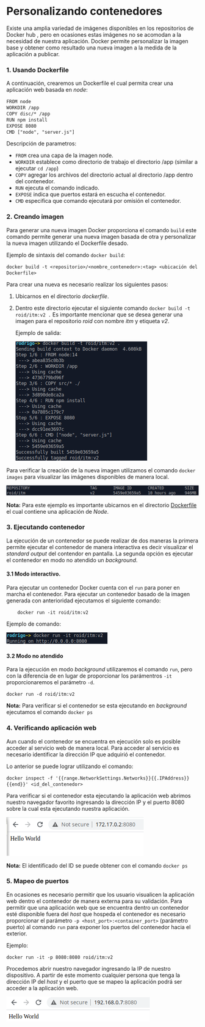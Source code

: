 # Personalizando contenedores

Existe una amplia variedad de imágenes disponibles en los repositorios de Docker hub , pero en ocasiones estas imágenes no se acomodan a la necesidad de nuestra aplicación. Docker permite personalizar la imagen base y obtener como resultado una nueva imagen a la medida de la aplicación a publicar.



### 1. Usando Dockerfile

A continuación, crearemos un Dockerfile el cual permita crear una aplicación web basada en *node*: 

	FROM node
    WORKDIR /app
	COPY disc/* /app
	RUN npm install
    EXPOSE 8080
	CMD ["node", "server.js"]

Descripción de parametros:

- `FROM` crea una capa de la imagen node.
- `WORKDIR` establece como directorio de trabajo el directorio /app (similar a ejecutar `cd /app`)
- `COPY` agregar los archivos del directorio actual al directorio /app dentro del contenedor.
- `RUN` ejecuta el comando indicado.
- `EXPOSE` indica que puertos estará en escucha el contenedor.
- `CMD` especifica que comando ejecutará por omisión el contenedor.


### 2. Creando imagen

Para generar una nueva imagen Docker proporciona el comando `build` este comando permite generar una nueva imagen basada de otra y personalizar la nueva imagen utilizando el Dockerfile desado.

Ejemplo de sintaxis del comando `docker build`:

```
docker build -t <repositorio>/<nombre_contenedor>:<tag> <ubicación del Dockerfile>
```

Para crear una nueva es necesario realizar los siguientes pasos:

1. Ubicarnos en el directorio *dockerfile*.
2. Dentro este directorio ejecutar el siguiente comando `docker build -t roid/itm:v2 .` Es importante mencionar que se desea generar una imagen para el repositorio *roid* con nombre *itm* y etiqueta *v2*.

	Ejemplo de salida:

	![docker_build.png](miscellaneous/docker_build.png)


Para verificar la creación de la nueva imagen utilizamos el comando `docker images` para visualizar las imágenes disponibles de manera local.

![docker_images_build.png](miscellaneous/docker_images_build.png)

**Nota:** Para este ejemplo es importante ubicarnos en el directorio [Dockerfile](dockerfile/Dockerfile) el cual contiene una aplicación de *Node*.


### 3. Ejecutando contenedor

La ejecución de un contenedor se puede realizar de dos maneras la primera permite ejecutar el contenedor de manera interactiva es decir visualizar el *standard output* del contendor en pantalla. La segunda opción es ejecutar el contenedor en modo no atendido un *background*.

#### 3.1 Modo interactivo.

Para ejecutar un contenedor Docker cuenta con el `run` para poner en marcha el contenedor. Para ejecutar un contenedor basado de la imagen generada con anterioridad ejecutamos el siguiente comando:

		docker run -it roid/itm:v2

Ejemplo de comando:

![docker_run_it.png](miscellaneous/docker_run_it.png)


#### 3.2 Modo no atendido

Para la ejecución en modo *background* utilizaremos el comando `run`, pero con la diferencia de en lugar de proporcionar los parámentros `-it` proporcionaremos el parámetro `-d`.

	docker run -d roid/itm:v2

**Nota:** Para verificar si el contenedor se esta ejecutando en *background* ejecutamos el comando `docker ps`
    
### 4. Verificando aplicación web

Aun cuando el contenedor se encuentra en ejecución solo es posible acceder al servicio web de manera local. Para acceder al servicio es necesario identificar la dirección IP que adquirió el contenedor. 

Lo anterior se puede lograr utilizando el comando:

```
docker inspect -f '{{range.NetworkSettings.Networks}}{{.IPAddress}}{{end}}' <id_del_contenedor>
``` 

Para verificar si el contenedor esta ejecutando la aplicación web abrimos nuestro navegador favorito ingresando la dirección IP y el puerto 8080 sobre la cual esta ejecutando nuestra aplicación.


![docker_web_browser.png](miscellaneous/docker_web_browser.png)

**Nota:** El identificado del ID se puede obtener con el comando `docker ps`

### 5. Mapeo de puertos

En ocasiones es necesario permitir que los usuario visualicen la aplicación web dentro el contenedor de manera externa para su validación. Para permitir que una aplicación web que se encuentra dentro un contenedor esté disponible fuera del *host* que hospeda el contenedor es necesario proporcionar el parámetro `-p <host_port>:<container_port>` (parámetro puerto) al comando `run` para exponer los puertos del contenedor hacia el exterior.



Ejemplo:

	docker run -it -p 8080:8080 roid/itm:v2
    
Procedemos abrir nuestro navegador ingresando la IP de nuestro dispositivo. A partir de este momento cualquier persona que tenga la dirección IP del *host* y el puerto que se mapeo la aplicación podrá  ser acceder a la aplicación web.

![docker_web_browser_port.png](miscellaneous/docker_web_browser_port.png)
